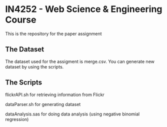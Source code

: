 # IN4252 - Web Science &amp; Engineering Course

This is the repository for the paper assignment

## The Dataset
The dataset used for the assigment is merge.csv. You can generate new dataset by using the scripts.

## The Scripts

flickrAPI.sh for retrieving information from Flickr 

dataParser.sh for generating dataset

dataAnalysis.sas for doing data analysis (using negative binomial regression)
